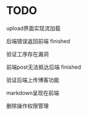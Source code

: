 # TODO

upload界面实现流加载

后端错误返回前端 finished

验证工序存在漏洞

前端post无法抵达后端 finished

验证后端上传博客功能

markdown呈现在前端

删除操作权限管理

